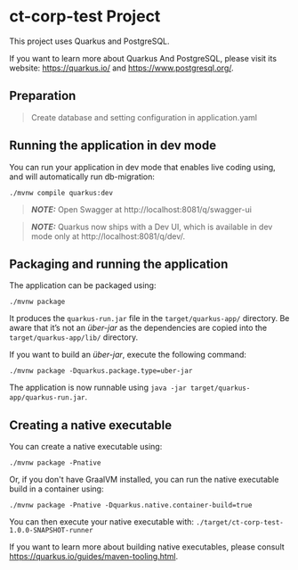 # ct-corp-test Project

This project uses Quarkus and PostgreSQL.

If you want to learn more about Quarkus And PostgreSQL, please visit its website: https://quarkus.io/ and https://www.postgresql.org/.

## Preparation

> Create database and setting configuration in application.yaml

## Running the application in dev mode

You can run your application in dev mode that enables live coding using, and will automatically run db-migration:
```shell script
./mvnw compile quarkus:dev
```
> **_NOTE:_**  Open Swagger at http://localhost:8081/q/swagger-ui

> **_NOTE:_**  Quarkus now ships with a Dev UI, which is available in dev mode only at http://localhost:8081/q/dev/.


## Packaging and running the application

The application can be packaged using:
```shell script
./mvnw package
```
It produces the `quarkus-run.jar` file in the `target/quarkus-app/` directory.
Be aware that it’s not an _über-jar_ as the dependencies are copied into the `target/quarkus-app/lib/` directory.

If you want to build an _über-jar_, execute the following command:
```shell script
./mvnw package -Dquarkus.package.type=uber-jar
```

The application is now runnable using `java -jar target/quarkus-app/quarkus-run.jar`.

## Creating a native executable

You can create a native executable using: 
```shell script
./mvnw package -Pnative
```

Or, if you don't have GraalVM installed, you can run the native executable build in a container using: 
```shell script
./mvnw package -Pnative -Dquarkus.native.container-build=true
```

You can then execute your native executable with: `./target/ct-corp-test-1.0.0-SNAPSHOT-runner`

If you want to learn more about building native executables, please consult https://quarkus.io/guides/maven-tooling.html.
